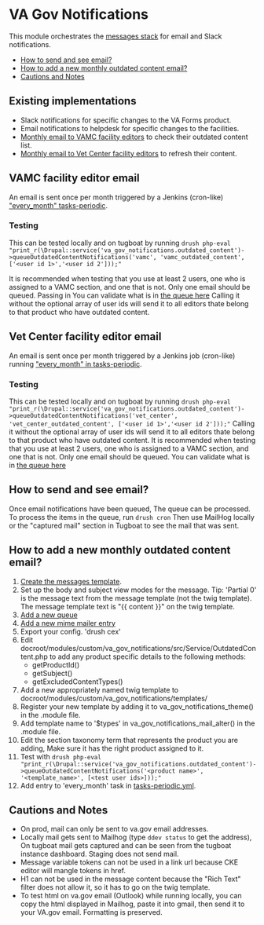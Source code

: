 # VA Gov Notifications

This module orchestrates the [messages stack](https://www.drupal.org/node/2180145) for email and Slack notifications.

- [How to send and see email?](#how-to-send-and-see-email)
- [How to add a new monthly outdated content email?](#how-to-add-a-new-monthly-outdated-content-email)
- [Cautions and Notes](#cautions-and-notes)


## Existing implementations
  - Slack notifications for specific changes to the VA Forms product.
  - Email notifications to helpdesk for specific changes to the facilities.
  - [Monthly email to VAMC facility editors](#vamc-facility-editor-email) to check their outdated content list.
  - [Monthly email to Vet Center facility editors](#vet-center-facility-editor-email) to refresh their content.


## VAMC facility editor email

An email is sent once per month triggered by a Jenkins (cron-like) ["every_month" tasks-periodic](https://github.com/department-of-veterans-affairs/va.gov-cms/blob/main/tasks-periodic.yml#L92).

### Testing
This can be tested locally and on tugboat by running
`drush php-eval "print_r(\Drupal::service('va_gov_notifications.outdated_content')->queueOutdatedContentNotifications('vamc', 'vamc_outdated_content', ['<user id 1>','<user id 2']));"`

It is recommended when testing that you use at least 2 users, one who is assigned to a VAMC section, and one that is not.  Only one email should be queued.  Passing in You can validate what is in [the queue here](/admin/config/system/queues/jobs/vamc_outdated_content)
Calling it without the optional array of user ids will send it to all editors thate belong to that product who have outdated content.
## Vet Center facility editor email

An email is sent once per month triggered by a Jenkins job (cron-like) running ["every_month" in tasks-periodic](https://github.com/department-of-veterans-affairs/va.gov-cms/blob/main/tasks-periodic.yml#L92).

### Testing
This can be tested locally and on tugboat by running
`drush php-eval "print_r(\Drupal::service('va_gov_notifications.outdated_content')->queueOutdatedContentNotifications('vet_center', 'vet_center_outdated_content', ['<user id 1>','<user id 2']));"`
Calling it without the optional array of user ids will send it to all editors thate belong to that product who have outdated content.
It is recommended when testing that you use at least 2 users, one who is assigned to a VAMC section, and one that is not.  Only one email should be queued.  You can validate what is in [the queue here](/admin/config/system/queues/jobs/vet_center_outdated_content)

## How to send and see email?
Once email notifications have been queued, The queue can be processed. To process the items in the queue, run `drush cron` Then use MailHog locally or the "captured mail" section in Tugboat to see the mail that was sent.

## How to add a new monthly outdated content email?
1. [Create the messages template](/admin/structure/message).
2. Set up the body and subject view modes for the message.  Tip: 'Partial 0' is the message text from the message template (not the twig template).  The message template text is "{{ content }}" on the twig template.
3. [Add a new queue](/admin/config/system/queues)
4. [Add a new mime mailer entry](/admin/config/system/mailsystem)
5. Export your config. 'drush cex'
6. Edit docroot/modules/custom/va_gov_notifications/src/Service/OutdatedContent.php to add any product specific details to the following methods:
   - getProductId()
   - getSubject()
   - getExcludedContentTypes()
7. Add a new appropriately named twig template to docroot/modules/custom/va_gov_notifications/templates/
8. Register your new template by adding it to va_gov_notifications_theme() in the .module file.
9. Add template name to '$types' in va_gov_notifications_mail_alter() in the .module file.
10. Edit the section taxonomy term that represents the product you are adding, Make sure it has the right product assigned to it.
11. Test with `drush php-eval "print_r(\Drupal::service('va_gov_notifications.outdated_content')->queueOutdatedContentNotifications('<product name>', '<template_name>', [<test user ids>]));"`
12. Add entry to 'every_month' task in [tasks-periodic.yml](https://github.com/department-of-veterans-affairs/va.gov-cms/blob/main/tasks-periodic.yml#L92).

## Cautions and Notes
- On prod, mail can only be sent to va.gov email addresses.
- Locally mail gets sent to Mailhog (type `ddev status` to get the address), On tugboat mail gets captured and can be seen from the tugboat instance dashboard.  Staging does not send mail.
- Message variable tokens can not be used in a link url because CKE editor will mangle tokens in href.
- H1 can not be used in the message content because the "Rich Text" filter does not allow it, so it has to go on the twig template.
- To test html on va.gov email (Outlook) while running locally, you can copy the html displayed in Mailhog, paste it into gmail, then send it to your VA.gov email. Formatting is preserved.
